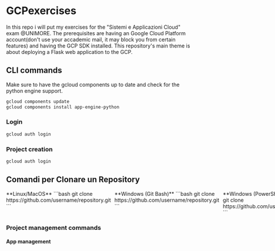 # GCPexercises
In this repo i will put my exercises for the "Sistemi e Applicazioni Cloud" exam @UNIMORE. The prerequisites are having an Google Cloud Platform account(don't use your accademic mail, it may block you from certain features) and having the GCP SDK installed. This repository's main theme is about deploying a Flask web application to the GCP.

## CLI commands
Make sure to have the gcloud components up to date and check for the python engine support.
```bash
gcloud components update
gcloud components install app-engine-python
```

### Login 
```bash
gcloud auth login
```

### Project creation
```bash
gcloud auth login
```


## Comandi per Clonare un Repository

<div style="display: flex; gap: 10px;">

<div style="flex: 1;">
**Linux/MacOS**
```bash
git clone https://github.com/username/repository.git
```
</div>

<div style="flex: 1;"> 
**Windows (Git Bash)** 
  ```bash 
     git clone https://github.com/username/repository.git 
  ``` 
</div> 
<div style="flex: 1;"> 
  **Windows (PowerShell)** 
    ```powershell 
       git clone https://github.com/username/repository.git 
    ``` 
</div> 
</div>



### Project management commands


#### App management
